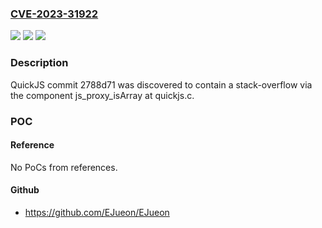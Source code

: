 ### [CVE-2023-31922](https://cve.mitre.org/cgi-bin/cvename.cgi?name=CVE-2023-31922)
![](https://img.shields.io/static/v1?label=Product&message=n%2Fa&color=blue)
![](https://img.shields.io/static/v1?label=Version&message=n%2Fa&color=blue)
![](https://img.shields.io/static/v1?label=Vulnerability&message=n%2Fa&color=brighgreen)

### Description

QuickJS commit 2788d71 was discovered to contain a stack-overflow via the component js_proxy_isArray at quickjs.c.

### POC

#### Reference
No PoCs from references.

#### Github
- https://github.com/EJueon/EJueon


